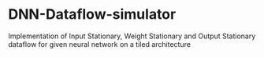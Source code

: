 # DNN-Dataflow-simulator
Implementation of Input Stationary, Weight Stationary and Output Stationary dataflow for given neural network on a tiled architecture
